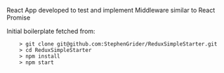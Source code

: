 React App developed to test and implement Middleware similar to React Promise

Initial boilerplate fetched from:
```
	> git clone git@github.com:StephenGrider/ReduxSimpleStarter.git
	> cd ReduxSimpleStarter
	> npm install
	> npm start
```

